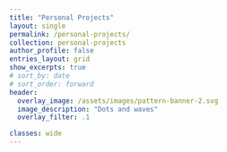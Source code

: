 ```yaml
---
title: "Personal Projects"
layout: single
permalink: /personal-projects/
collection: personal-projects
author_profile: false
entries_layout: grid
show_excerpts: true
# sort_by: date
# sort_order: forward
header:
  overlay_image: /assets/images/pattern-banner-2.svg
  image_description: "Dots and waves"
  overlay_filter: .1

classes: wide
---
```

